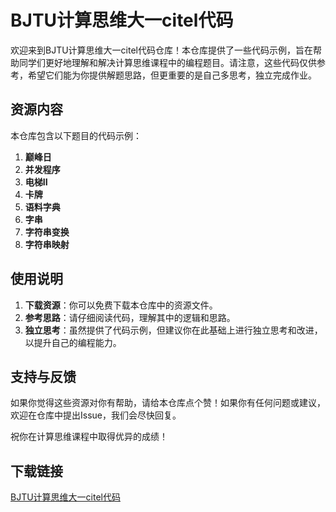 # BJTU计算思维大一citel代码

欢迎来到BJTU计算思维大一citel代码仓库！本仓库提供了一些代码示例，旨在帮助同学们更好地理解和解决计算思维课程中的编程题目。请注意，这些代码仅供参考，希望它们能为你提供解题思路，但更重要的是自己多思考，独立完成作业。

## 资源内容

本仓库包含以下题目的代码示例：

1. **巅峰日**
2. **并发程序**
3. **电梯II**
4. **卡牌**
5. **语料字典**
6. **字串**
7. **字符串变换**
8. **字符串映射**

## 使用说明

1. **下载资源**：你可以免费下载本仓库中的资源文件。
2. **参考思路**：请仔细阅读代码，理解其中的逻辑和思路。
3. **独立思考**：虽然提供了代码示例，但建议你在此基础上进行独立思考和改进，以提升自己的编程能力。

## 支持与反馈

如果你觉得这些资源对你有帮助，请给本仓库点个赞！如果你有任何问题或建议，欢迎在仓库中提出Issue，我们会尽快回复。

祝你在计算思维课程中取得优异的成绩！

## 下载链接

[BJTU计算思维大一citel代码](https://pan.quark.cn/s/83b5f9c373c0)